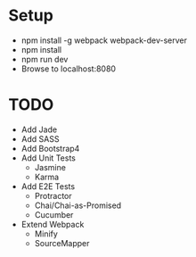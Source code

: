 # Setup

- npm install -g webpack webpack-dev-server
- npm install
- npm run dev
- Browse to localhost:8080

# TODO

- Add Jade
- Add SASS
- Add Bootstrap4
- Add Unit Tests
    - Jasmine
    - Karma
- Add E2E Tests
    - Protractor
    - Chai/Chai-as-Promised
    - Cucumber
- Extend Webpack
    - Minify
    - SourceMapper
